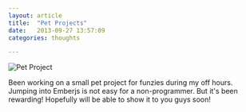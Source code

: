 ```yaml
---
layout: article
title:  "Pet Projects"
date:   2013-09-27 13:57:09
categories: thoughts

---
```


![Pet Project]({{edchao.github.io}}/assets/img_journ.jpg)

Been working on a small pet project for funzies during my off hours.  Jumping into Emberjs is not easy for a non-programmer.  But it's been rewarding! Hopefully will be able to show it to you guys soon!